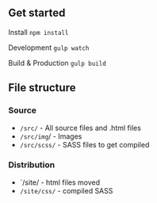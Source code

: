 ## Get started

Install
`npm install`

Development
`gulp watch`

Build & Production
`gulp build`

## File structure

### Source

- `/src/` - All source files and .html files
- `/src/img`/ - Images
- `/src/scss/` - SASS files to get compiled

### Distribution

- `/site/ - html files moved
- `/site/css/` - compiled SASS
